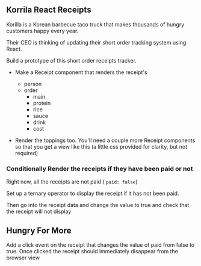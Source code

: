 ## Korrila React Receipts
Korilla is a Korean barbecue taco truck that makes thousands of hungry customers happy every year.

Their CEO is thinking of updating their short order tracking system using React.

Build a prototype of this short order receipts tracker.

- Make a Receipt component that renders the receipt's
    - person
    - order
        - main
        - protein
        - rice
        - sauce
        - drink
        - cost
 

- Render the toppings too. You'll need a couple more Receipt components so that you get a view like this (a little css provided for clarity, but not required)

### Conditionally Render the receipts if they have been paid or not
Right now, all the receipts are not paid ( `paid: false`)

Set up a ternary operator to display the receipt if it has not been paid.

Then go into the receipt data and change the value to true and check that the receipt will not display

## Hungry For More
Add a click event on the receipt that changes the value of paid from false to true. Once clicked the receipt should immediately disappear from the browser view